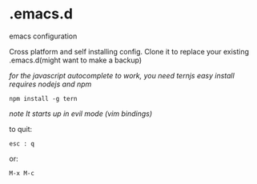 # .emacs.d
emacs configuration

Cross platform and self installing config. 
Clone it  to replace your existing .emacs.d(might want to make a backup) 


*for the javascript autocomplete to work, you need ternjs*
*easy install requires nodejs and npm*

```
npm install -g tern
```

*note It starts up in evil mode (vim bindings)* 

to quit:
```
esc : q
```
or:
```
M-x M-c
```
